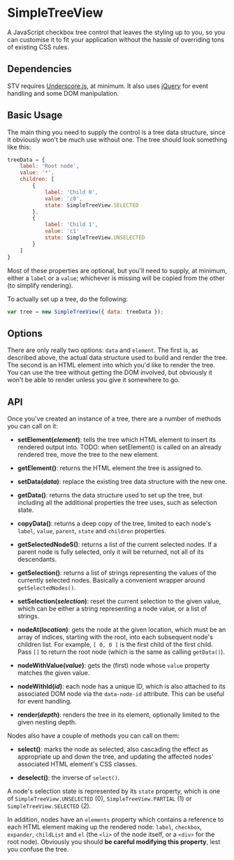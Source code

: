 # SimpleTreeView

A JavaScript checkbox tree control that leaves the styling up to you, so you can
customise it to fit your application without the hassle of overriding tons of
existing CSS rules.

## Dependencies

STV requires [Underscore.js](http://underscorejs.org/), at minimum. It also uses
[jQuery](http://jquery.com/) for event handling and some DOM manipulation.

## Basic Usage

The main thing you need to supply the control is a tree data structure, since it
obviously won't be much use without one. The tree should look something like
this:

```javascript
treeData = {
    label: 'Root node',
    value: '*',
    children: [
        {
            label: 'Child 0',
            value: 'c0',
            state: SimpleTreeView.SELECTED
        },
        {
            label: 'Child 1',
            value: 'c1'
            state: SimpleTreeView.UNSELECTED
        }
    ]
}
```

Most of these properties are optional, but you'll need to supply, at minimum,
either a `label` or a `value`; whichever is missing will be copied from the
other (to simplify rendering).

To actually set up a tree, do the following:

```javascript
var tree = new SimpleTreeView({ data: treeData });
```

## Options

There are only really two options: `data` and `element`. The first is, as
described above, the actual data structure used to build and render the tree.
The second is an HTML element into which you'd like to render the tree. You can
use the tree without getting the DOM involved, but obviously it won't be able to
render unless you give it somewhere to go.

## API

Once you've created an instance of a tree, there are a number of methods you can
call on it:

- **setElement(*element*)**: tells the tree which HTML element to insert its
  rendered output into. TODO: when setElement() is called on an already rendered
  tree, move the tree to the new element.

- **getElement()**: returns the HTML element the tree is assigned to.

- **setData(*data*)**: replace the existing tree data structure with the new
  one.

- **getData()**: returns the data structure used to set up the tree, but
  including all the additional properties the tree uses, such as selection
  state.

- **copyData()**: returns a deep copy of the tree, limited to each node's
  `label`, `value`, `parent`, `state` and `children` properties.

- **getSelectedNodeS()**: returns a list of the current selected nodes. If a
  parent node is fully selected, only it will be returned, not all of its
  descendants.

- **getSelection()**: returns a list of strings representing the values of the
  currently selected nodes. Basically a convenient wrapper around
  `getSelectedNodes()`.

- **setSelection(*selection*)**: reset the current selection to the given value,
  which can be either a string representing a node value, or a list of strings.

- **nodeAt(*location*)**: gets the node at the given location, which must be an
  array of indices, starting with the root, into each subsequent node's children
  list. For example, `[ 0, 0 ]` is the first child of the first child. Pass `[]`
  to return the root node (which is the same as calling `getData()`).

- **nodeWithValue(*value*)**: gets the (first) node whose `value` property matches the given value.

- **nodeWithId(*id*)**: each node has a unique ID, which is also attached to its
  associated DOM node via the `data-node-id` attribute. This can be useful for
  event handling.

- **render(*depth*)**: renders the tree in its element, optionally limited to
  the given nesting depth.

Nodes also have a couple of methods you can call on them:

- **select()**: marks the node as selected, also cascading the effect as
  appropriate up and down the tree, and updating the affected nodes' associated
  HTML element's CSS classes.

- **deselect()**: the inverse of `select()`.

A node's selection state is represented by its `state` property, which is one of
`SimpleTreeView.UNSELECTED` (0), `SimpleTreeView.PARTIAL` (1) or
`SimpleTreeView.SELECTED` (2).

In addition, nodes have an `elements` property which contains a reference to
each HTML element making up the rendered node: `label`, `checkbox`, `expander`,
`childList` and `el` (the `<li>` of the node itself, or a `<div>` for the root
node). Obviously you should **be careful modifying this property**, lest you
confuse the tree.

